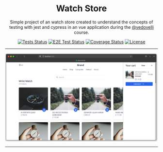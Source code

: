 <h1 align="center">Watch Store</h1>

<p align="center">Simple project of an watch store created to understand the concepts of testing with jest and cypress in an vue application during the <a href="https://github.com/vedovelli" target="_blank">@vedovelli</a> course.</p>

<p align="center">
    <a href='https://github.com/EduardoJM/watch-store'><img src='https://img.shields.io/github/workflow/status/EduardoJM/watch-store/Run%20Tests?label=tests' alt='Tests Status' /></a>
    <a href='https://github.com/EduardoJM/watch-store'><img src='https://img.shields.io/github/workflow/status/EduardoJM/watch-store/Run%20E2E%20Tests?label=e2e%20tests' alt='E2E Test Status' /></a>
    <a href='https://coveralls.io/github/EduardoJM/watch-store?branch=main'><img src='https://coveralls.io/repos/github/EduardoJM/watch-store/badge.svg?branch=main' alt='Coverage Status' /></a>
    <a href='https://github.com/EduardoJM/watch-store/blob/main/LICENSE'><img src='https://img.shields.io/github/license/EduardoJM/watch-store?' alt='License' /></a>
</p>

---

<p align="center">
    <img src="./.github/images/print.png" alt="Watch Store Screen" />
</p>

---
